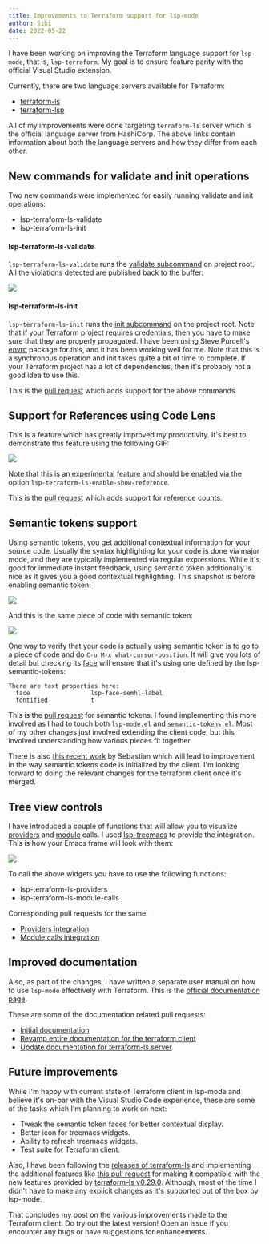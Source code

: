 ```yaml
---
title: Improvements to Terraform support for lsp-mode
author: Sibi
date: 2022-05-22
---
```


I have been working on improving the Terraform language support
for `lsp-mode`, that is, `lsp-terraform`. My goal is to ensure
feature parity with the official Visual Studio extension.

Currently, there are two language servers available for Terraform:

- [terraform-ls](https://github.com/hashicorp/terraform-ls)
- [terraform-lsp](https://github.com/juliosueiras/terraform-lsp)

All of my improvements were done targeting `terraform-ls` server which
is the official language server from HashiCorp. The above links
contain information about both the language servers and how they differ
from each other.

## New commands for validate and init operations

Two new commands were implemented for easily running validate and
init operations:

- lsp-terraform-ls-validate
- lsp-terraform-ls-init

#### lsp-terraform-ls-validate
`lsp-terraform-ls-validate` runs the [validate subcommand](https://www.terraform.io/cli/commands/validate)
on project root. All the violations detected are published back to
the buffer:

<img class="img-fluid" src="../images/posts/lsp-terraform-validate.png">

#### lsp-terraform-ls-init
`lsp-terraform-ls-init` runs the [init subcommand](https://www.terraform.io/cli/commands/init)
on the project root. Note that if your Terraform project requires
credentials, then you have to make sure that they are properly propagated.
I have been using Steve Purcell's [envrc](https://github.com/purcell/envrc)
package for this, and it has been working well for me. Note that this is a
synchronous operation and init takes quite a bit of time to complete.
If your Terraform project has a lot of dependencies, then it's
probably not a good idea to use this.

This is the [pull request](https://github.com/emacs-lsp/lsp-mode/pull/3509) which adds support
for the above commands.

## Support for References using Code Lens

This is a feature which has greatly improved my productivity. It's
best to demonstrate this feature using the following GIF:

<img class="img-fluid" src="../images/posts/tf_code_lens.gif">

Note that this is an experimental feature and should be enabled via
the option `lsp-terraform-ls-enable-show-reference`.

This is the [pull request](https://github.com/emacs-lsp/lsp-mode/pull/3524) which adds support for reference counts.

## Semantic tokens support

Using semantic tokens, you get additional contextual information for
your source code. Usually the syntax highlighting for your code is
done via major mode, and they are typically implemented via regular
expressions. While it's good for immediate instant feedback, using
semantic token additionally is nice as it gives you a good contextual
highlighting. This snapshot is before enabling semantic token:

<img class="img-fluid" src="../images/posts/without_semantic_token_module.png">

And this is the same piece of code with semantic token:

<img class="img-fluid" src="../images/posts/new_st_module.png">

One way to verify that your code is actually using semantic token is
to go to a piece of code and do `C-u M-x what-cursor-position`. It
will give you lots of detail but checking its [face](https://www.gnu.org/software/emacs/manual/html_node/emacs/Faces.html) will ensure
that it's using one defined by the lsp-semantic-tokens:

``` shellsession
There are text properties here:
  face                 lsp-face-semhl-label
  fontified            t
```

This is the [pull request](https://github.com/emacs-lsp/lsp-mode/pull/3535) for semantic tokens. I found
implementing this more involved as I had to touch both `lsp-mode.el`
and `semantic-tokens.el`. Most of my other changes just involved
extending the client code, but this involved understanding how various
pieces fit together.

There is also [this recent work](https://github.com/emacs-lsp/lsp-mode/pull/3680#issuecomment-1236039244) by Sebastian which will lead to
improvement in the way semantic tokens code is initialized by the
client. I'm looking forward to doing the relevant changes for the
terraform client once it's merged.

## Tree view controls

I have introduced a couple of functions that will allow you to visualize
 [providers](https://www.terraform.io/language/providers) and [module](https://www.terraform.io/language/modules) calls. I used [lsp-treemacs](https://github.com/emacs-lsp/lsp-treemacs.git) to provide
 the integration. This is how your Emacs frame will look with them:

<img class="img-fluid" src="../images/posts/lsp-terraform-widgets.png">

To call the above widgets you have to use the following functions:

- lsp-terraform-ls-providers
- lsp-terraform-ls-module-calls

Corresponding pull requests for the same:

- [Providers integration](https://github.com/emacs-lsp/lsp-mode/pull/3537)
- [Module calls integration](https://github.com/emacs-lsp/lsp-mode/pull/3538)

## Improved documentation

Also, as part of the changes, I have written a separate user manual on
how to use `lsp-mode` effectively with Terraform. This is the [official documentation page](https://emacs-lsp.github.io/lsp-mode/page/lsp-terraform-ls/).

These are some of the documentation related pull requests:

- [Initial documentation](https://github.com/emacs-lsp/lsp-mode/pull/3522)
- [Revamp entire documentation for the terraform client](https://github.com/emacs-lsp/lsp-mode/pull/3540)
- [Update documentation for terraform-ls server](https://github.com/hashicorp/terraform-ls/pull/932)

## Future improvements

While I'm happy with current state of Terraform client in lsp-mode and
believe it's on-par with the Visual Studio Code experience, these are some
of the tasks which I'm planning to work on next:

- Tweak the semantic token faces for better contextual display.
- Better icon for treemacs widgets.
- Ability to refresh treemacs widgets.
- Test suite for Terraform client.

Also, I have been following the [releases of terraform-ls](https://github.com/hashicorp/terraform-ls/releases) and
implementing the additional features like [this pull request](https://github.com/emacs-lsp/lsp-mode/pull/3684) for making it compatible with the
new features provided by [terraform-ls v0.29.0](https://github.com/hashicorp/terraform-ls/releases/tag/v0.29.0). Although, most of the time I didn't have to
make any explicit changes as it's supported out of the box by lsp-mode.

That concludes my post on the various improvements made to the
Terraform client. Do try out the latest version! Open an issue if you
encounter any bugs or have suggestions for enhancements.
